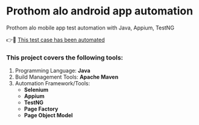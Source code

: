 # Prothom alo android app automation
Prothom alo mobile app test automation with Java, Appium, TestNG

👉🔗 [This test case has been automated](https://docs.google.com/spreadsheets/d/1RnNU4WedsL5ABdiZNRQenDpheGjaWDl5/edit?usp=sharing&ouid=103257889988143890312&rtpof=true&sd=true)


### This project covers the following tools:
1. Programming Language: **Java**
2. Build Management Tools: **Apache Maven**
3. Automation Framework/Tools:
   - **Selenium**
   - **Appium**
   - **TestNG**
   - **Page Factory**
   - **Page Object Model**

